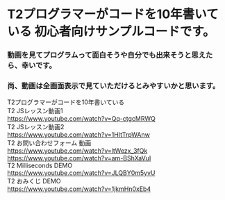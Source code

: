 # T2プログラマーがコードを10年書いている 初心者向けサンプルコードです。
### 動画を見てプログラムって面白そうや自分でも出来そうと思えたら、幸いです。  
### 尚、動画は全画面表示で見ていただけるとみやすいかと思います。
  
T2プログラマーがコードを10年書いている  
T2 JSレッスン動画1  
https://www.youtube.com/watch?v=Qq-ctgcMRWQ  
T2 JSレッスン動画2  
https://www.youtube.com/watch?v=1HItTrpWAnw  
T2 お問い合わせフォーム 動画  
https://www.youtube.com/watch?v=ltWezx_3fQk  
https://www.youtube.com/watch?v=am-BShXaVuI  
T2 Milliseconds DEMO  
https://www.youtube.com/watch?v=JLQBY0m5yvU  
T2 おみくじ DEMO  
https://www.youtube.com/watch?v=1jkmHn0xEb4  